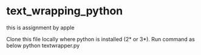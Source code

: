 # text_wrapping_python
this is assignment by apple

Clone this file locally where python is installed (2* or 3*).
Run command as below
python textwrapper.py
